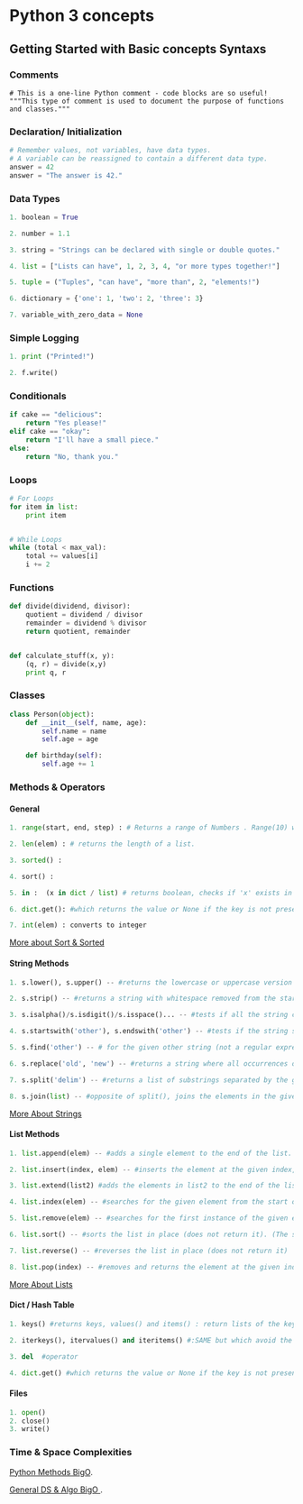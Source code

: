 # Python 3 concepts

## Getting Started with Basic concepts Syntaxs

### Comments

```
# This is a one-line Python comment - code blocks are so useful!
"""This type of comment is used to document the purpose of functions and classes."""
```

### Declaration/ Initialization

``` python
# Remember values, not variables, have data types.
# A variable can be reassigned to contain a different data type.
answer = 42
answer = "The answer is 42."
```

### Data Types

``` python
1. boolean = True

2. number = 1.1

3. string = "Strings can be declared with single or double quotes."

4. list = ["Lists can have", 1, 2, 3, 4, "or more types together!"]

5. tuple = ("Tuples", "can have", "more than", 2, "elements!")

6. dictionary = {'one': 1, 'two': 2, 'three': 3}

7. variable_with_zero_data = None
```

### Simple Logging

``` python
1. print ("Printed!")

2. f.write()
```


### Conditionals

``` python
if cake == "delicious":
    return "Yes please!"
elif cake == "okay":
    return "I'll have a small piece."
else:
    return "No, thank you."
```


### Loops

``` python
# For Loops
for item in list:
    print item


# While Loops
while (total < max_val):
    total += values[i]
    i += 2
```


### Functions

``` python
def divide(dividend, divisor):
    quotient = dividend / divisor
    remainder = dividend % divisor
    return quotient, remainder


def calculate_stuff(x, y):
    (q, r) = divide(x,y)
    print q, r
```


### Classes

``` python
class Person(object):
    def __init__(self, name, age):
        self.name = name
        self.age = age

    def birthday(self):
        self.age += 1
```


### Methods & Operators

#### General
```python
1. range(start, end, step) : # Returns a range of Numbers . Range(10) will return 0-9

2. len(elem) : # returns the length of a list.

3. sorted() :

4. sort() :

5. in :  (x in dict / list) # returns boolean, checks if 'x' exists in a the dict or list.

6. dict.get(): #which returns the value or None if the key is not present (or get(key, not-found) allows you to specify what value to return in the not-found case).

7. int(elem) : converts to integer
```


[More about Sort & Sorted](https://developers.google.com/edu/python/sorting)

#### String Methods

```python
1. s.lower(), s.upper() -- #returns the lowercase or uppercase version of the string

2. s.strip() -- #returns a string with whitespace removed from the start and end

3. s.isalpha()/s.isdigit()/s.isspace()... -- #tests if all the string chars are in the various character classes

4. s.startswith('other'), s.endswith('other') -- #tests if the string starts or ends with the given other string

5. s.find('other') -- # for the given other string (not a regular expression) within s, and returns the first index where it begins or -1 if not found

6. s.replace('old', 'new') -- #returns a string where all occurrences of 'old' have been replaced by 'new'

7. s.split('delim') -- #returns a list of substrings separated by the given delimiter. The delimiter is not a regular expression, it's just text. 'aaa,bbb,ccc'.split(',') -> ['aaa', 'bbb', 'ccc']. As a convenient special case s.split() (with no arguments) splits on all whitespace chars.

8. s.join(list) -- #opposite of split(), joins the elements in the given list together using the string as the delimiter. e.g. '---'.join(['aaa', 'bbb', 'ccc']) -> aaa---bbb---ccc
```
[More About Strings](https://developers.google.com/edu/python/strings)

#### List Methods

``` python
1. list.append(elem) -- #adds a single element to the end of the list. Common error: does not return the new list, just modifies the original.

2. list.insert(index, elem) -- #inserts the element at the given index, shifting elements to the right.

3. list.extend(list2) #adds the elements in list2 to the end of the list. Using + or += on a list is similar to using extend().

4. list.index(elem) -- #searches for the given element from the start of the list and returns its index. Throws a ValueError if the element does not appear (use "in" to check without a ValueError).

5. list.remove(elem) -- #searches for the first instance of the given element and removes it (throws ValueError if not present)

6. list.sort() -- #sorts the list in place (does not return it). (The sorted() function shown later is preferred.)

7. list.reverse() -- #reverses the list in place (does not return it)

8. list.pop(index) -- #removes and returns the element at the given index. Returns the rightmost element if index is omitted (roughly the opposite of append()).
```
[More About Lists](https://developers.google.com/edu/python/lists)

#### Dict / Hash Table

```Python
1. keys() #returns keys, values() and items() : return lists of the keys or values explicitly. There's also an items() which returns a list of (key, value) tuples, which is the most efficient way to examine all the key value data in the dictionary

2. iterkeys(), itervalues() and iteritems() #:SAME but which avoid the cost of constructing the whole list -- a performance win if the data is huge.

3. del  #operator

4. dict.get() #which returns the value or None if the key is not present (or get(key, not-found) allows you to specify what value to return in the not-found case).
```

#### Files

```Python
1. open()
2. close()
3. write()
```

### Time & Space Complexities

[Python Methods BigO](https://wiki.python.org/moin/TimeComplexity).

[General DS & Algo BigO ](https://www.bigocheatsheet.com/).
